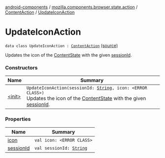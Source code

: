 [android-components](../../../index.md) / [mozilla.components.browser.state.action](../../index.md) / [ContentAction](../index.md) / [UpdateIconAction](./index.md)

# UpdateIconAction

`data class UpdateIconAction : `[`ContentAction`](../index.md) [(source)](https://github.com/mozilla-mobile/android-components/blob/master/components/browser/state/src/main/java/mozilla/components/browser/state/action/BrowserAction.kt#L163)

Updates the icon of the [ContentState](../../../mozilla.components.browser.state.state/-content-state/index.md) with the given [sessionId](session-id.md).

### Constructors

| Name | Summary |
|---|---|
| [&lt;init&gt;](-init-.md) | `UpdateIconAction(sessionId: `[`String`](https://kotlinlang.org/api/latest/jvm/stdlib/kotlin/-string/index.html)`, icon: <ERROR CLASS>)`<br>Updates the icon of the [ContentState](../../../mozilla.components.browser.state.state/-content-state/index.md) with the given [sessionId](session-id.md). |

### Properties

| Name | Summary |
|---|---|
| [icon](icon.md) | `val icon: <ERROR CLASS>` |
| [sessionId](session-id.md) | `val sessionId: `[`String`](https://kotlinlang.org/api/latest/jvm/stdlib/kotlin/-string/index.html) |
